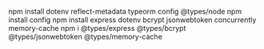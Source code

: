 npm install dotenv reflect-metadata typeorm config @types/node
npm install config
npm install express dotenv bcrypt jsonwebtoken concurrently memory-cache
npm i @types/express @types/bcrypt @types/jsonwebtoken @types/memory-cache
